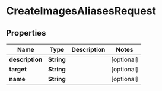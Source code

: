 

# CreateImagesAliasesRequest

## Properties

Name | Type | Description | Notes
------------ | ------------- | ------------- | -------------
**description** | **String** |  |  [optional]
**target** | **String** |  |  [optional]
**name** | **String** |  |  [optional]



